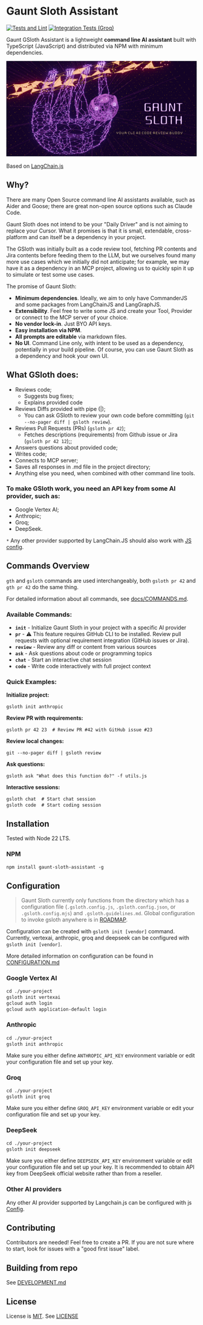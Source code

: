 # Gaunt Sloth Assistant
[![Tests and Lint](https://github.com/andruhon/gaunt-sloth-assistant/actions/workflows/ci.yml/badge.svg?event=push)](https://github.com/andruhon/gaunt-sloth-assistant/actions/workflows/ci.yml) [![Integration Tests (Groq)](https://github.com/andruhon/gaunt-sloth-assistant/actions/workflows/it.yml/badge.svg?event=push)](https://github.com/andruhon/gaunt-sloth-assistant/actions/workflows/it.yml)

Gaunt GSloth Assistant is a lightweight **command line AI assistant**
built with TypeScript (JavaScript) and distributed via NPM with minimum dependencies.

![GSloth Banner](assets/gaunt-sloth-logo.png)

Based on [LangChain.js](https://github.com/langchain-ai/langchainjs)

## Why?

There are many Open Source command line AI assistants available, such as Aider and Goose;
there are great non-open source options such as Claude Code.

Gaunt Sloth does not intend to be your "Daily Driver" and is not aiming to replace your Cursor.
What it promises is that it is small, extendable, cross-platform and can itself be a dependency in your project.

The GSloth was initially built as a code review tool, fetching PR contents and Jira contents before feeding them to
the LLM, but we ourselves found many more use cases which we initially did not anticipate; for example,
we may have it as a dependency in an MCP project, allowing us to quickly spin it up to simulate or test some use cases.

The promise of Gaunt Sloth:

- **Minimum dependencies**. Ideally, we aim to only have CommanderJS and some packages from LangChainJS and LangGraphJS.
- **Extensibility**. Feel free to write some JS and create your Tool, Provider or connect to the MCP server of your choice.
- **No vendor lock-in**. Just BYO API keys.
- **Easy installation via NPM**.
- **All prompts are editable** via markdown files.
- **No UI**. Command Line only, with intent to be used as a dependency, potentially in your build pipeline.
  Of course, you can use Gaunt Sloth as a dependency and hook your own UI.

## What GSloth does:

- Reviews code;
  - Suggests bug fixes;
  - Explains provided code
- Reviews Diffs provided with pipe (|);
  - You can ask GSloth to review your own code before committing (`git --no-pager diff | gsloth review`).
- Reviews Pull Requests (PRs) (`gsloth pr 42`);
  - Fetches descriptions (requirements) from Github issue or Jira (`gsloth pr 42 12`);;
- Answers questions about provided code;
- Writes code;
- Connects to MCP server;
- Saves all responses in .md file in the project directory;
- Anything else you need, when combined with other command line tools.

### To make GSloth work, you need an **API key** from some AI provider, such as:

- Google Vertex AI;
- Anthropic;
- Groq;
- DeepSeek.

`*` Any other provider supported by LangChain.JS should also work with [JS config](./docs/CONFIGURATION.md#JavaScript-Configuration).

## Commands Overview

`gth` and `gsloth` commands are used interchangeably, both `gsloth pr 42` and `gth pr 42` do the same thing.

For detailed information about all commands, see [docs/COMMANDS.md](./docs/COMMANDS.md).

### Available Commands:

- **`init`** - Initialize Gaunt Sloth in your project with a specific AI provider
- **`pr`** - ⚠️ This feature requires GitHub CLI to be installed. Review pull requests with optional requirement integration (GitHub issues or Jira).
- **`review`** - Review any diff or content from various sources
- **`ask`** - Ask questions about code or programming topics
- **`chat`** - Start an interactive chat session
- **`code`** - Write code interactively with full project context

### Quick Examples:

**Initialize project:**
```shell
gsloth init anthropic
```

**Review PR with requirements:**
```shell
gsloth pr 42 23  # Review PR #42 with GitHub issue #23
```

**Review local changes:**
```shell
git --no-pager diff | gsloth review
```

**Ask questions:**
```shell
gsloth ask "What does this function do?" -f utils.js
```

**Interactive sessions:**
```shell
gsloth chat  # Start chat session
gsloth code  # Start coding session
```

## Installation

Tested with Node 22 LTS.

### NPM
```shell
npm install gaunt-sloth-assistant -g
```

## Configuration

> Gaunt Sloth currently only functions from the directory which has a configuration file (`.gsloth.config.js`, `.gsloth.config.json`, or `.gsloth.config.mjs`) and `.gsloth.guidelines.md`.
> Global configuration to invoke gsloth anywhere is in [ROADMAP](ROADMAP.md).

Configuration can be created with `gsloth init [vendor]` command.
Currently, vertexai, anthropic, groq and deepseek can be configured with `gsloth init [vendor]`.

More detailed information on configuration can be found in [CONFIGURATION.md](./docs/CONFIGURATION.md)

### Google Vertex AI
```shell
cd ./your-project
gsloth init vertexai
gcloud auth login
gcloud auth application-default login
```

### Anthropic

```shell
cd ./your-project
gsloth init anthropic
```

Make sure you either define `ANTHROPIC_API_KEY` environment variable or edit your configuration file and set up your key.

### Groq
```shell
cd ./your-project
gsloth init groq
```
Make sure you either define `GROQ_API_KEY` environment variable or edit your configuration file and set up your key.

### DeepSeek
```shell
cd ./your-project
gsloth init deepseek
```
Make sure you either define `DEEPSEEK_API_KEY` environment variable or edit your configuration file and set up your key.
It is recommended to obtain API key from DeepSeek official website rather than from a reseller.

### Other AI providers
Any other AI provider supported by Langchain.js can be configured with js [Config](./docs/CONFIGURATION.md). 

## Contributing
Contributors are needed! Feel free to create a PR.
If you are not sure where to start, look for issues with a "good first issue" label.

## Building from repo
See [DEVELOPMENT.md](./docs/DEVELOPMENT.md)

## License
License is [MIT](https://opensource.org/license/mit). See [LICENSE](LICENSE)
